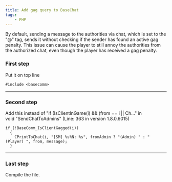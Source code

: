 ```yaml
---
title: Add gag query to BaseChat
tags:
    - PHP
---
```


<p dir="auto">By default, sending a message to the authorities via chat, which is set to the "@" tag, sends it without checking if the sender has found an active gag penalty. This issue can cause the player to still annoy the authorities from the authorized chat, even though the player has received a gag penalty.</p>

<h3 dir="auto"><a id="user-content-first-step" href="https://github.com/kKerem/Add-Gag-Query-to-BaseChat#first-step" aria-hidden="true"></a>First step</h3>
<p dir="auto">Put it on top line</p>

<pre><code class="language-cpp">#include &lt;basecomm&gt;</code></pre>

<hr />

<h3 dir="auto"><a id="user-content-second-step" href="https://github.com/kKerem/Add-Gag-Query-to-BaseChat#second-step" aria-hidden="true"></a>Second step</h3>
<p dir="auto">Add this instead of "if (IsClientInGame(i) &amp;&amp; (from == i || Ch..." in void "SendChatToAdmins" (Line: 363 in version 1.8.0.6015)</p>

<div>
<pre><code class="language-cpp">if (!BaseComm_IsClientGagged(i))
  {
    CPrintToChat(i, "[SM] %s%N: %s", fromAdmin ? "(Admin) " : "(Player) ", from, message);
  }
</code></pre>
</div>

<hr />

<h3 dir="auto"><a id="user-content-last-step" href="https://github.com/kKerem/Add-Gag-Query-to-BaseChat#last-step" aria-hidden="true"></a>Last step</h3>
<p dir="auto">Compile the file.</p>